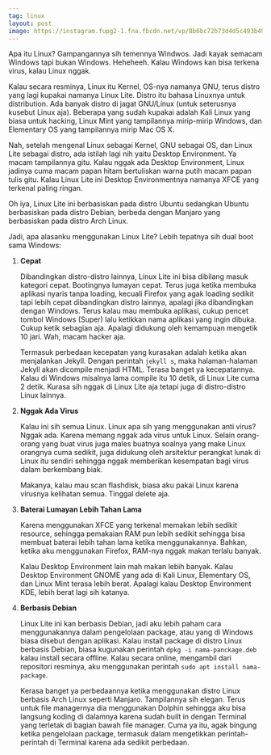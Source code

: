 ```yaml
---
tag: linux
layout: post
image: https://instagram.fupg2-1.fna.fbcdn.net/vp/8b6bc72b73d4d5c493b494f87f6d7756/5CFD09BA/t51.2885-15/e35/51349645_2123581420995903_4182805338711215218_n.jpg?_nc_ht=instagram.fupg2-1.fna.fbcdn.net&_nc_cat=103
---
```


Apa itu Linux? Gampangannya sih temennya Windwos. Jadi kayak semacam Windows tapi bukan Windows. Heheheeh. Kalau Windows kan bisa terkena virus, kalau Linux nggak.

Kalau secara resminya, Linux itu Kernel, OS-nya namanya GNU, terus distro yang lagi kupakai namanya Linux Lite. Distro itu bahasa Linuxnya untuk distribution. Ada banyak distro di jagat GNU/Linux (untuk seterusnya kusebut Linux aja). Beberapa yang sudah kupakai adalah Kali Linux yang biasa untuk hacking, Linux Mint yang tampilannya mirip-mirip Windows, dan Elementary OS yang tampilannya mirip Mac OS X.

Nah, setelah mengenal Linux sebagai Kernel, GNU sebagai OS, dan Linux Lite sebagai distro, ada istilah lagi nih yaitu Desktop Environment. Ya macam tampilannya gitu. Kalau nggak ada Desktop Environment, Linux jadinya cuma macam papan hitam bertuliskan warna putih macam papan tulis gitu. Kalau Linux Lite ini Desktop Environmentnya namanya XFCE yang terkenal paling ringan.

Oh iya, Linux Lite ini berbasiskan pada distro Ubuntu sedangkan Ubuntu berbasiskan pada distro Debian, berbeda dengan Manjaro yang berbasiskan pada distro Arch Linux.

Jadi, apa alasanku menggunakan Linux Lite? Lebih tepatnya sih dual boot sama Windows:

1. **Cepat**

	Dibandingkan distro-distro lainnya, Linux Lite ini bisa dibilang masuk kategori cepat. Bootingnya lumayan cepat. Terus juga ketika membuka aplikasi nyaris tanpa loading, kecuali Firefox yang agak loading sedikit tapi lebih cepat dibandingkan distro lainnya, apalagi jika dibandingkan dengan Windows. Terus kalau mau membuka aplikasi, cukup pencet tombol Windows (Super) lalu ketikkan nama aplikasi yang ingin dibuka. Cukup ketik sebagian aja. Apalagi didukung oleh kemampuan mengetik 10 jari. Wah, macam hacker aja.

	Termasuk perbedaan kecepatan yang kurasakan adalah ketika akan menjalankan Jekyll. Dengan perintah `jekyll s`, maka halaman-halaman Jekyll akan dicompile menjadi HTML. Terasa banget ya kecepatannya. Kalau di Windows misalnya lama compile itu 10 detik, di Linux Lite cuma 2 detik. Kurasa sih nggak di Linux Lite aja tetapi juga di distro-distro Linux lainnya.

2. **Nggak Ada Virus**

	Kalau ini sih semua Linux. Linux apa sih yang menggunakan anti virus? Nggak ada. Karena memang nggak ada virus untuk Linux. Selain orang-orang yang buat virus juga males buatnya soalnya yang make Linux orangnya cuma sedikit, juga didukung oleh arsitektur perangkat lunak di Linux itu sendiri sehingga nggak memberikan kesempatan bagi virus dalam berkembang biak.

	Makanya, kalau mau scan flashdisk, biasa aku pakai Linux karena virusnya kelihatan semua. Tinggal delete aja.

3. **Baterai Lumayan Lebih Tahan Lama**

	Karena menggunakan XFCE yang terkenal memakan lebih sedikit resource, sehingga pemakaian RAM pun lebih sedikit sehingga bisa membuat baterai lebih tahan lama ketika menggunakannya. Bahkan, ketika aku menggunakan Firefox, RAM-nya nggak makan terlalu banyak.

	Kalau Desktop Environment lain mah makan lebih banyak. Kalau Desktop Environment GNOME yang ada di Kali Linux, Elementary OS, dan Linux Mint terasa lebih berat. Apalagi kalau Desktop Environment KDE, lebih berat lagi sih katanya.

4. **Berbasis Debian**

	Linux Lite ini kan berbasis Debian, jadi aku lebih paham cara menggunakannya dalam pengelolaan package, atau yang di Windows biasa disebut dengan aplikasi. Kalau install package di distro Linux berbasis Debian, biasa kugunakan perintah `dpkg -i nama-panckage.deb` kalau install secara offline. Kalau secara online, mengambil dari repositori resminya, aku menggunakan perintah `sudo apt install nama-package`.

	Kerasa banget ya perbedaannya ketika menggunakan distro Linux berbasis Arch Linux seperti Manjaro. Tampilannya sih elegan. Terus untuk file managernya dia menggunakan Dolphin sehingga aku bisa langsung koding di dalamnya karena sudah built in dengan Terminal yang terletak di bagian bawah file manager. Cuma ya itu, agak bingung ketika pengelolaan package, termasuk dalam mengetikkan perintah-perintah di Terminal karena ada sedikit perbedaan.